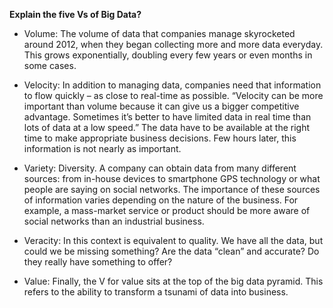 __Explain the five Vs of Big Data?__

* Volume: The volume of data that companies manage skyrocketed around 2012, when they began collecting more and more data everyday. This grows exponentially, doubling every few years or even months in some cases.

* Velocity: In addition to managing data, companies need that information to flow quickly – as close to real-time as possible. “Velocity can be more important than volume because it can give us a bigger competitive advantage. Sometimes it’s better to have limited data in real time than lots of data at a low speed.” The data have to be available at the right time to make appropriate business decisions. Few hours later, this information is not nearly as important.

* Variety: Diversity. A company can obtain data from many different sources: from in-house devices to smartphone GPS technology or what people are saying on social networks. The importance of these sources of information varies depending on the nature of the business. For example, a mass-market service or product should be more aware of social networks than an industrial business.

* Veracity: In this context is equivalent to quality. We have all the data, but could we be missing something? Are the data “clean” and accurate? Do they really have something to offer?

* Value: Finally, the V for value sits at the top of the big data pyramid. This refers to the ability to transform a tsunami of data into business.






